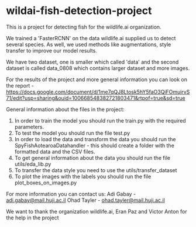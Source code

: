 # wildai-fish-detection-project
This is a project for detecting fish for the wildlife.ai organization.

We trained a 'FasterRCNN' on the data wildlife.ai supplied us to detect several species.
As well, we used methods like augmentations, style transfer to improve our model results.

We have two dataset, one is smaller which called 'data' and the second dataset is called data_0808 which contains larger dataset and more images.

For the results of the project and more general information you can look on the report -https://docs.google.com/document/d/1me7qQJ8Ltosk5hY5faO3QiFOmuirvS71/edit?usp=sharing&ouid=100668548382721803471&rtpof=true&sd=true

General information about the files in the project:

1. In order to train the model you should run the train.py with the required parameters.
2. To test the model you should run the file test.py
3. In order to load the data and transform the data you should run the SpyFishAotearoaDatahandler - this should create a folder with the formatted data and the CSV files.
4. To get general information about the data you should run the file utils/eda_lib.py
5. To transfer the data style you need to use the utils/transfer_dataset
6. To plot the images with the labels you should run the file plot_boxes_on_images.py

For more information you can contact us:
Adi Gabay - adi.gabay@mail.huji.ac.il
Ohad Tayler - ohad.tayler@mail.huji.ac.il

We want to thank the organization wildlife.ai, Eran Paz and Victor Anton for the help in the project